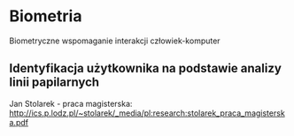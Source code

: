 # Biometria
Biometryczne wspomaganie interakcji człowiek-komputer

## Identyfikacja użytkownika na podstawie analizy linii papilarnych

Jan Stolarek - praca magisterska:
http://ics.p.lodz.pl/~stolarek/_media/pl:research:stolarek_praca_magisterska.pdf
